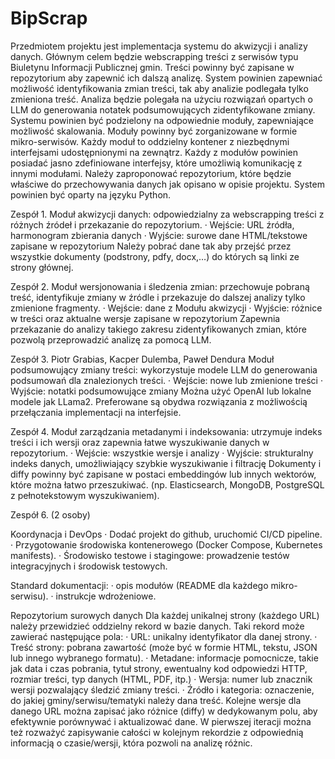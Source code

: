 # BipScrap
Przedmiotem projektu jest implementacja systemu do akwizycji i analizy danych. Głównym celem będzie webscrapping treści z serwisów typu Biuletynu Informacji Publicznej gmin. Treści powinny być zapisane w repozytorium aby zapewnić ich dalszą analizę. System powinien zapewniać możliwość identyfikowania zmian treści, tak aby analizie podlegała tylko zmieniona treść. Analiza będzie polegała na użyciu rozwiązań opartych o LLM do generowania notatek podsumowujących zidentyfikowane zmiany.
Systemu powinien być podzielony na odpowiednie moduły, zapewniające możliwość skalowania. Moduły powinny być zorganizowane w formie mikro-serwisów. Każdy moduł to oddzielny kontener z niezbędnymi interfejsami udostępnionymi na zewnątrz.
Każdy z modułów powinien posiadać jasno zdefiniowane interfejsy, które umożliwią komunikację z innymi modułami.
Należy zaproponować repozytorium, które będzie właściwe do przechowywania danych jak opisano w opisie projektu.
System powinien być oparty na języku Python.

Zespół 1.
Moduł akwizycji danych: odpowiedzialny za webscrapping treści z różnych źródeł i przekazanie do repozytorium.
· Wejście: URL źródła, harmonogram zbierania danych
· Wyjście: surowe dane HTML/tekstowe zapisane w repozytorium
Należy pobrać dane tak aby przejść przez wszystkie dokumenty (podstrony, pdfy, docx,…) do których są linki ze strony głównej.

Zespół 2. 
Moduł wersjonowania i śledzenia zmian: przechowuje pobraną treść, identyfikuje zmiany w źródle i przekazuje do dalszej analizy tylko zmienione fragmenty.
· Wejście: dane z Modułu akwizycji
· Wyjście: różnice w treści oraz aktualne wersje zapisane w repozytorium
Zapewnia przekazanie do analizy takiego zakresu zidentyfikowanych zmian, które pozwolą przeprowadzić analizę za pomocą LLM.

Zespół 3. Piotr Grabias, Kacper Dulemba, Paweł Dendura
Moduł podsumowujący zmiany treści: wykorzystuje modele LLM do generowania podsumowań dla znalezionych treści.
· Wejście: nowe lub zmienione treści
· Wyjście: notatki podsumowujące zmiany
Można użyć OpenAI lub lokalne modele jak LLama2. Preferowane są obydwa rozwiązania z możliwością przełączania implementacji na interfejsie.

Zespół 4.
Moduł zarządzania metadanymi i indeksowania: utrzymuje indeks treści i ich wersji oraz zapewnia łatwe wyszukiwanie danych w repozytorium.
· Wejście: wszystkie wersje i analizy
· Wyjście: strukturalny indeks danych, umożliwiający szybkie wyszukiwanie i filtrację
Dokumenty i diffy powinny być zapisane w postaci embeddingów lub innych wektorów, które można łatwo przeszukiwać. (np. Elasticsearch, MongoDB, PostgreSQL z pełnotekstowym wyszukiwaniem).

Zespół 6. (2 osoby)

Koordynacja i DevOps
· Dodać projekt do github, uruchomić CI/CD pipeline.
· Przygotowanie środowiska kontenerowego (Docker Compose, Kubernetes manifests).
· Środowisko testowe i stagingowe: prowadzenie testów integracyjnych i środowisk testowych.

Standard dokumentacji:
· opis modułów (README dla każdego mikro-serwisu).
· instrukcje wdrożeniowe.

Repozytorium surowych danych
Dla każdej unikalnej strony (każdego URL) należy przewidzieć oddzielny rekord w bazie danych. Taki rekord może zawierać następujące pola:
· URL: unikalny identyfikator dla danej strony.
· Treść strony: pobrana zawartość (może być w formie HTML, tekstu, JSON lub innego wybranego formatu).
· Metadane: informacje pomocnicze, takie jak data i czas pobrania, tytuł strony, ewentualny kod odpowiedzi HTTP, rozmiar treści, typ danych (HTML, PDF, itp.)
· Wersja: numer lub znacznik wersji pozwalający śledzić zmiany treści.
· Źródło i kategoria: oznaczenie, do jakiej gminy/serwisu/tematyki należy dana treść.
Kolejne wersje dla danego URL można zapisać jako różnice (diffy) w dedykowanym polu, aby efektywnie porównywać i aktualizować dane. W pierwszej iteracji można też rozważyć zapisywanie całości w kolejnym rekordzie z odpowiednią informacją o czasie/wersji, która pozwoli na analizę różnic.
